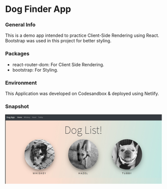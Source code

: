 # Dog Finder App

### General Info
This is a demo app intended to practice Client-Side Rendering using React. Bootstrap was used in this project for better styling.

### Packages
<ul>
  <li>react-router-dom: For Client Side Rendering.</li>
  <li>bootstrap: For Styling.</li>
</ul>

### Environment
This Application was developed on Codesandbox & deployed using Netlify.

### Snapshot

![SNAPSHOT](https://github.com/prithviBytes/react-router-app/blob/main/Dog%20App%20Snapshot.jpg?raw=true)
